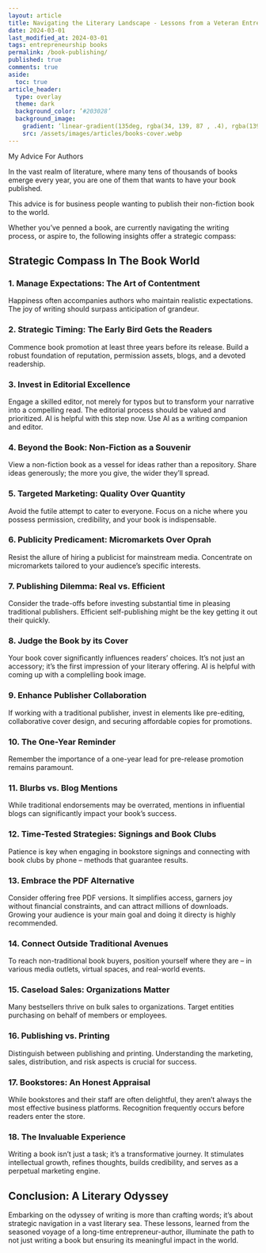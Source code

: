```yaml
---
layout: article
title: Navigating the Literary Landscape - Lessons from a Veteran Entrepreneur-Author
date: 2024-03-01
last_modified_at: 2024-03-01
tags: entrepreneurship books
permalink: /book-publishing/
published: true
comments: true
aside:
  toc: true
article_header:
  type: overlay
  theme: dark
  background_color: ’#203028’
  background_image:
    gradient: ‘linear-gradient(135deg, rgba(34, 139, 87 , .4), rgba(139, 34, 139, .4))’
    src: /assets/images/articles/books-cover.webp
---
```

My Advice For Authors
<!--more--> 

In the vast realm of literature, where many tens of thousands of books emerge every year, you are one of them that wants to have your book published. 

This advice is for business people wanting to publish their non-fiction book to the world.

Whether you’ve penned a book, are currently navigating the writing process, or aspire to, the following insights offer a strategic compass:

## Strategic Compass In The Book World

### 1. Manage Expectations: The Art of Contentment

Happiness often accompanies authors who maintain realistic expectations. The joy of writing should surpass anticipation of grandeur.

### 2. Strategic Timing: The Early Bird Gets the Readers

Commence book promotion at least three years before its release. Build a robust foundation of reputation, permission assets, blogs, and a devoted readership.

### 3. Invest in Editorial Excellence

Engage a skilled editor, not merely for typos but to transform your narrative into a compelling read. The editorial process should be valued and prioritized. AI is helpful with this step now. Use AI as a writing companion and editor.

### 4. Beyond the Book: Non-Fiction as a Souvenir

View a non-fiction book as a vessel for ideas rather than a repository. Share ideas generously; the more you give, the wider they’ll spread.

### 5. Targeted Marketing: Quality Over Quantity

Avoid the futile attempt to cater to everyone. Focus on a niche where you possess permission, credibility, and your book is indispensable.

### 6. Publicity Predicament: Micromarkets Over Oprah

Resist the allure of hiring a publicist for mainstream media. Concentrate on micromarkets tailored to your audience’s specific interests.

### 7. Publishing Dilemma: Real vs. Efficient

Consider the trade-offs before investing substantial time in pleasing traditional publishers. Efficient self-publishing might be the key getting it out their quickly.

### 8. Judge the Book by its Cover

Your book cover significantly influences readers’ choices. It’s not just an accessory; it’s the first impression of your literary offering. AI is helpful with coming up with a complelling book image.

### 9. Enhance Publisher Collaboration

If working with a traditional publisher, invest in elements like pre-editing, collaborative cover design, and securing affordable copies for promotions.

### 10. The One-Year Reminder

Remember the importance of a one-year lead for pre-release promotion remains paramount.

### 11. Blurbs vs. Blog Mentions

While traditional endorsements may be overrated, mentions in influential blogs can significantly impact your book’s success.

### 12. Time-Tested Strategies: Signings and Book Clubs

Patience is key when engaging in bookstore signings and connecting with book clubs by phone – methods that guarantee results.

### 13. Embrace the PDF Alternative

Consider offering free PDF versions. It simplifies access, garners joy without financial constraints, and can attract millions of downloads. Growing your audience is your main goal and doing it directy is highly recommended.

### 14. Connect Outside Traditional Avenues

To reach non-traditional book buyers, position yourself where they are – in various media outlets, virtual spaces, and real-world events.

### 15. Caseload Sales: Organizations Matter

Many bestsellers thrive on bulk sales to organizations. Target entities purchasing on behalf of members or employees.

### 16. Publishing vs. Printing

Distinguish between publishing and printing. Understanding the marketing, sales, distribution, and risk aspects is crucial for success.

### 17. Bookstores: An Honest Appraisal

While bookstores and their staff are often delightful, they aren’t always the most effective business platforms. Recognition frequently occurs before readers enter the store.

### 18. The Invaluable Experience

Writing a book isn’t just a task; it’s a transformative journey. It stimulates intellectual growth, refines thoughts, builds credibility, and serves as a perpetual marketing engine.

## Conclusion: A Literary Odyssey

Embarking on the odyssey of writing is more than crafting words; it’s about strategic navigation in a vast literary sea. These lessons, learned from the seasoned voyage of a long-time entrepreneur-author, illuminate the path to not just writing a book but ensuring its meaningful impact in the world.